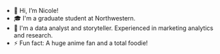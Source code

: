 - 👋 Hi, I’m Nicole!
- 🎓 I'm a graduate student at Northwestern.
- 👀 I'm a data analyst and storyteller. Experienced in marketing analytics and research.
- ⚡ Fun fact: A huge anime fan and a total foodie!


<!---
Nicole-wqx/Nicole-wqx is a ✨ special ✨ repository because its `README.md` (this file) appears on your GitHub profile.
You can click the Preview link to take a look at your changes.
--->
